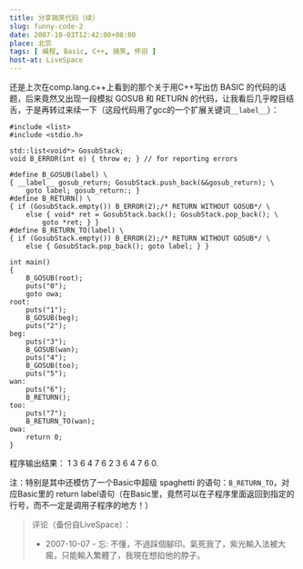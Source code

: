 ```yaml
---
title: 分享搞笑代码（续）
slug: funny-code-2
date: 2007-10-03T12:42:00+08:00
place: 北京
tags: [ 编程, Basic, C++, 搞笑, 怀旧 ]
host-at: LiveSpace
---
```

还是上次在comp.lang.c++上看到的那个关于用C++写出仿 BASIC 的代码的话题，后来竟然又出现一段模拟 GOSUB 和 RETURN 的代码，让我看后几乎瞠目结舌，于是再转过来续一下（这段代码用了gcc的一个扩展关键词`__label__`）：

    #include <list>
    #include <stdio.h>

    std::list<void*> GosubStack;
    void B_ERROR(int e) { throw e; } // for reporting errors

    #define B_GOSUB(label) \
    { __label__ gosub_return; GosubStack.push_back(&&gosub_return); \
        goto label; gosub_return:; }
    #define B_RETURN() \
    { if (GosubStack.empty()) B_ERROR(2);/* RETURN WITHOUT GOSUB*/ \
        else { void* ret = GosubStack.back(); GosubStack.pop_back(); \
            goto *ret; } }
    #define B_RETURN_TO(label) \
    { if (GosubStack.empty()) B_ERROR(2);/* RETURN WITHOUT GOSUB*/ \
        else { GosubStack.pop_back(); goto label; } }

    int main()
    {
        B_GOSUB(root);
        puts("0");
        goto owa;
    root:
        puts("1");
        B_GOSUB(beg);
        puts("2");
    beg:
        puts("3");
        B_GOSUB(wan);
        puts("4");
        B_GOSUB(too);
        puts("5");
    wan:
        puts("6");
        B_RETURN();
    too:
        puts("7");
        B_RETURN_TO(wan);
    owa:
        return 0;
    }

程序输出结果： 1 3 6 4 7 6 2 3 6 4 7 6 0.

注：特别是其中还模仿了一个Basic中超级 spaghetti 的语句：`B_RETURN_TO`，对应Basic里的 return label语句（在Basic里，竟然可以在子程序里面返回到指定的行号，而不一定是调用子程序的地方！）

> 评论（备份自LiveSpace）：
>
> * 2007-10-07 - 忘: 不懂，不過踩個腳印。氣死我了，紫光輸入法被大瘋，只能輸入繁體了，我現在想掐他的脖子。
